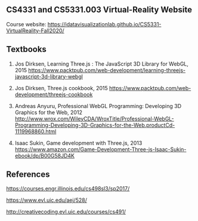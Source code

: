 ## CS4331 and CS5331.003 Virtual-Reality Website

Course website: https://idatavisualizationlab.github.io/CS5331-VirtualReality-Fall2020/

## Textbooks

1) Jos Dirksen, Learning Three.js : The JavaScript 3D Library for WebGL, 2015
https://www.packtpub.com/web-development/learning-threejs-javascript-3d-library-webgl

2) Jos Dirksen, Three.js cookbook, 2015
https://www.packtpub.com/web-development/threejs-cookbook

3) Andreas Anyuru, Professional WebGL Programming: Developing 3D Graphics for the Web, 2012
http://www.wrox.com/WileyCDA/WroxTitle/Professional-WebGL-Programming-Developing-3D-Graphics-for-the-Web.productCd-1119968860.html

4) Isaac Sukin, Game development with Three.js, 2013
https://www.amazon.com/Game-Development-Three-js-Isaac-Sukin-ebook/dp/B00G58JD4K

## References

https://courses.engr.illinois.edu/cs498sl3/sp2017/

https://www.evl.uic.edu/aej/528/

http://creativecoding.evl.uic.edu/courses/cs491/
